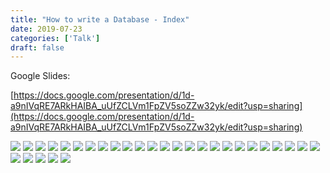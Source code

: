 ```yaml
---
title: "How to write a Database - Index"
date: 2019-07-23
categories: ['Talk']
draft: false
---
```


Google Slides: 

[https://docs.google.com/presentation/d/1d-a9nIVqRE7ARkHAIBA_uUfZCLVm1FpZV5soZZw32yk/edit?usp=sharing](https://docs.google.com/presentation/d/1d-a9nIVqRE7ARkHAIBA_uUfZCLVm1FpZV5soZZw32yk/edit?usp=sharing)

![](https://ik.imagekit.io/elsetech/blog/images/how-to-write-a-database-index/0001.jpg)
![](https://ik.imagekit.io/elsetech/blog/images/how-to-write-a-database-index/0002.jpg)
![](https://ik.imagekit.io/elsetech/blog/images/how-to-write-a-database-index/0003.jpg)
![](https://ik.imagekit.io/elsetech/blog/images/how-to-write-a-database-index/0004.jpg)
![](https://ik.imagekit.io/elsetech/blog/images/how-to-write-a-database-index/0005.jpg)
![](https://ik.imagekit.io/elsetech/blog/images/how-to-write-a-database-index/0006.jpg)
![](https://ik.imagekit.io/elsetech/blog/images/how-to-write-a-database-index/0007.jpg)
![](https://ik.imagekit.io/elsetech/blog/images/how-to-write-a-database-index/0008.jpg)
![](https://ik.imagekit.io/elsetech/blog/images/how-to-write-a-database-index/0009.jpg)
![](https://ik.imagekit.io/elsetech/blog/images/how-to-write-a-database-index/0010.jpg)
![](https://ik.imagekit.io/elsetech/blog/images/how-to-write-a-database-index/0011.jpg)
![](https://ik.imagekit.io/elsetech/blog/images/how-to-write-a-database-index/0012.jpg)
![](https://ik.imagekit.io/elsetech/blog/images/how-to-write-a-database-index/0013.jpg)
![](https://ik.imagekit.io/elsetech/blog/images/how-to-write-a-database-index/0014.jpg)
![](https://ik.imagekit.io/elsetech/blog/images/how-to-write-a-database-index/0015.jpg)
![](https://ik.imagekit.io/elsetech/blog/images/how-to-write-a-database-index/0016.jpg)
![](https://ik.imagekit.io/elsetech/blog/images/how-to-write-a-database-index/0017.jpg)
![](https://ik.imagekit.io/elsetech/blog/images/how-to-write-a-database-index/0018.jpg)
![](https://ik.imagekit.io/elsetech/blog/images/how-to-write-a-database-index/0019.jpg)
![](https://ik.imagekit.io/elsetech/blog/images/how-to-write-a-database-index/0020.jpg)
![](https://ik.imagekit.io/elsetech/blog/images/how-to-write-a-database-index/0021.jpg)
![](https://ik.imagekit.io/elsetech/blog/images/how-to-write-a-database-index/0022.jpg)
![](https://ik.imagekit.io/elsetech/blog/images/how-to-write-a-database-index/0023.jpg)
![](https://ik.imagekit.io/elsetech/blog/images/how-to-write-a-database-index/0024.jpg)
![](https://ik.imagekit.io/elsetech/blog/images/how-to-write-a-database-index/0025.jpg)
![](https://ik.imagekit.io/elsetech/blog/images/how-to-write-a-database-index/0026.jpg)
![](https://ik.imagekit.io/elsetech/blog/images/how-to-write-a-database-index/0027.jpg)
![](https://ik.imagekit.io/elsetech/blog/images/how-to-write-a-database-index/0028.jpg)
![](https://ik.imagekit.io/elsetech/blog/images/how-to-write-a-database-index/0029.jpg)
![](https://ik.imagekit.io/elsetech/blog/images/how-to-write-a-database-index/0030.jpg)


